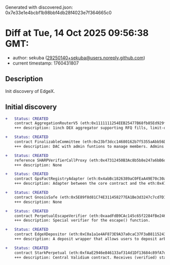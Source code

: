 Generated with discovered.json: 0x7e33e1e4bcbf1b98bbf4db28f4023e7f364665c0

# Diff at Tue, 14 Oct 2025 09:56:38 GMT:

- author: sekuba (<29250140+sekuba@users.noreply.github.com>)
- current timestamp: 1760431807

## Description

Init discovery of EdgeX.

## Initial discovery

```diff
+   Status: CREATED
    contract AggregationRouterV5 (eth:0x1111111254EEB25477B68fb85Ed929f73A960582)
    +++ description: 1inch DEX aggregator supporting RFQ fills, limit-order fills and direct DEX swaps.
```

```diff
+   Status: CREATED
    contract FinalizableCommittee (eth:0x23bf3dcc14680162b7f5355aAbb56D31823c946e)
    +++ description: DAC with admin funtions to manage members. Admins are not discoverable and thus not shown here.
```

```diff
+   Status: CREATED
    reference SHARPVerifierCallProxy (eth:0x47312450B3Ac8b5b8e247a6bB6d523e7605bDb60)
    +++ description: None
```

```diff
+   Status: CREATED
    contract GpsFactRegistryAdapter (eth:0x4abBc1826389aC0FEaA49E70c30a041b665e8562)
    +++ description: Adapter between the core contract and the eth:0x47312450B3Ac8b5b8e247a6bB6d523e7605bDb60. Stores the Cairo programHash (`2530337539466159944237001094809327283009177793361359619481044346150483328860`).
```

```diff
+   Status: CREATED
    contract GnosisSafe (eth:0x5E89f8d81C74E311458277EA1Be3d3247c7cd7D1)
    +++ description: None
```

```diff
+   Status: CREATED
    contract PerpetualEscapeVerifier (eth:0xaadFdB9CAc145c65f2284fBe24600d07fb37F7BD)
    +++ description: Special verifier for the escape() function.
```

```diff
+   Status: CREATED
    contract EdgeXDepositor (eth:0xC0a1a1e4AF873E9A37a0caC37F3aB81152432Cc5)
    +++ description: A deposit wrapper that allows users to deposit arbitrary tokens to EdgeX. Tokens are swapped to USDT via 1inch and deposited to edgeX. This deposit wrapper also has fast withdrawal support using liquidity providers, but it seems deprecated in practice. Standard direct deposits and withdrawals of USDT at the StarkPerpetual contract are fully supported.
```

```diff
+   Status: CREATED
    contract StarkPerpetual (eth:0xfAaE2946e846133af314d1Df13684c89fA7d83DD)
    +++ description: Central Validium contract. Receives (verified) state roots from the Operator, allows users to consume L2 -> L1 messages and send L1 -> L2 messages. Critical configuration values for the L2's logic are defined here by various governance roles.
```
